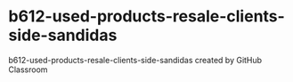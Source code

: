 # b612-used-products-resale-clients-side-sandidas
b612-used-products-resale-clients-side-sandidas created by GitHub Classroom
